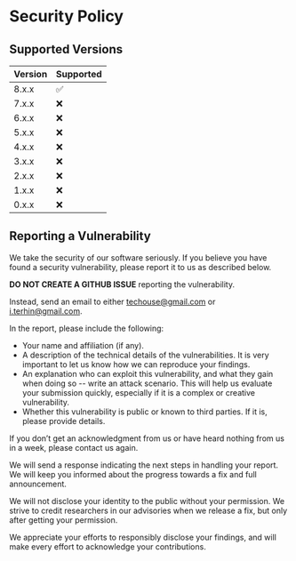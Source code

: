 # Security Policy

## Supported Versions

| Version | Supported          |
|---------|--------------------|
| 8.x.x   | :white_check_mark: |
| 7.x.x   | :x:                |
| 6.x.x   | :x:                |
| 5.x.x   | :x:                |
| 4.x.x   | :x:                |
| 3.x.x   | :x:                |
| 2.x.x   | :x:                |
| 1.x.x   | :x:                |
| 0.x.x   | :x:                |


## Reporting a Vulnerability

We take the security of our software seriously. If you believe you have found a security vulnerability, please report it
to us as described below.

**DO NOT CREATE A GITHUB ISSUE** reporting the vulnerability.

Instead, send an email to either [techouse@gmail.com](mailto:techouse@gmail.com) or
[i.terhin@gmail.com](mailto:i.terhin@gmail.com).

In the report, please include the following:

- Your name and affiliation (if any).
- A description of the technical details of the vulnerabilities. It is very important to let us know how we can
  reproduce your findings.
- An explanation who can exploit this vulnerability, and what they gain when doing so -- write an attack scenario. This
  will help us evaluate your submission quickly, especially if it is a complex or creative vulnerability.
- Whether this vulnerability is public or known to third parties. If it is, please provide details.

If you don’t get an acknowledgment from us or have heard nothing from us in a week, please contact us again.

We will send a response indicating the next steps in handling your report. We will keep you informed about the progress
towards a fix and full announcement.

We will not disclose your identity to the public without your permission. We strive to credit researchers in our
advisories when we release a fix, but only after getting your permission.

We appreciate your efforts to responsibly disclose your findings, and will make every effort to acknowledge your
contributions.
